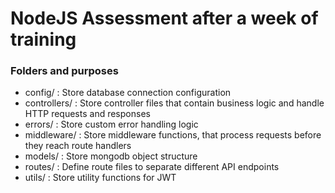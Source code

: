# NodeJS Assessment after a week of training

### Folders and purposes

- config/ : Store database connection configuration
- controllers/ : Store controller files that contain business logic and handle HTTP requests and responses
- errors/ : Store custom error handling logic
- middleware/ : Store middleware functions, that process requests before they reach route handlers
- models/ : Store mongodb object structure
- routes/ : Define route files to separate different API endpoints
- utils/ : Store utility functions for JWT
